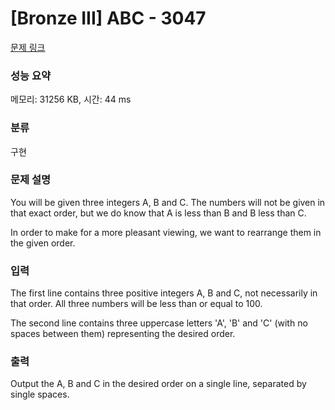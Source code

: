 # [Bronze III] ABC - 3047 

[문제 링크](https://www.acmicpc.net/problem/3047) 

### 성능 요약

메모리: 31256 KB, 시간: 44 ms

### 분류

구현

### 문제 설명

<p>You will be given three integers A, B and C. The numbers will not be given in that exact order, but we do know that A is less than B and B less than C. </p>

<p>In order to make for a more pleasant viewing, we want to rearrange them in the given order. </p>

### 입력 

 <p>The first line contains three positive integers A, B and C, not necessarily in that order. All three numbers will be less than or equal to 100. </p>

<p>The second line contains three uppercase letters 'A', 'B' and 'C' (with no spaces between them) representing the desired order. </p>

### 출력 

 <p>Output the A, B and C in the desired order on a single line, separated by single spaces. </p>

<p> </p>

